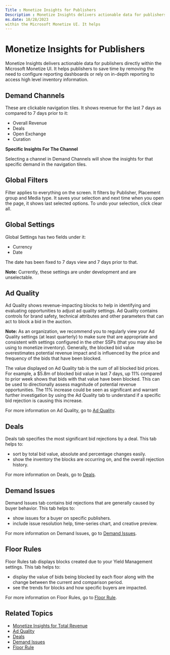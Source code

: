 ```yaml
---
Title : Monetize Insights for Publishers
Description : Monetize Insights delivers actionable data for publishers directly
ms.date: 10/28/2023
within the Microsoft Monetize UI. It helps
---
```



# Monetize Insights for Publishers





Monetize Insights delivers actionable data for publishers directly
within the Microsoft Monetize UI. It helps
publishers to save time by removing the need to configure reporting
dashboards or rely on in-depth reporting to access high level inventory
information.





## Demand Channels



These are clickable navigation tiles. It shows revenue for the last 7
days as compared to 7 days prior to it:

- Overall Revenue
- Deals
- Open Exchange
- Curation



**Specific Insights For The Channel**

Selecting a channel in Demand
Channels will show the insights for that specific demand in the
navigation tiles.





## Global Filters

Filter applies to everything on the screen. It filters by
Publisher,
Placement group and
Media type. It saves your
selection and next time when you open the page, it shows last selected
options. To undo your selection, click clear all.





## Global Settings

Global Settings has two fields under it:

- Currency
- Date

The date has been fixed to 7 days view and 7 days prior to that.



<b>Note:</b> Currently, these settings are
under development and are unselectable.







## Ad Quality

Ad Quality shows revenue-impacting
blocks to help in identifying and evaluating opportunities to adjust ad
quality settings. Ad Quality
contains controls for brand safety, technical attributes and other
parameters that can act to block a bid in the auction.





<b>Note:</b> As an organization, we recommend
you to regularly view your Ad Quality settings (at least quarterly) to
make sure that are appropriate and consistent with settings configured
in the other SSPs (that you may also be using to monetize inventory).
Generally, the blocked bid value overestimates potential revenue impact
and is influenced by the price and frequency of the bids that have been
blocked.





The value displayed on Ad Quality
tab is the sum of all blocked bid prices. For example, a $5.8m of
blocked bid value in last 7 days, up 11% compared to prior week shows
that bids with that value have been blocked. This can be used to
directionally assess magnitude of potential revenue opportunities. The
11% increase could be seen as significant and warrant further
investigation by using the Ad Quality tab to understand if a specific
bid rejection is causing this increase.

For more information on Ad
Quality, go to
<a href="monetize-insights-ad-quality.md" class="xref">Ad Quality</a>.





## Deals

Deals tab specifies the most
significant bid rejections by a deal. This tab helps to:

- sort by total bid value, absolute and percentage changes easily.
- show the inventory the blocks are occurring on, and the overall
  rejection history.

For more information on Deals, go
to <a href="monetize-insights-deals.md" class="xref">Deals</a>.





## Demand Issues



Demand Issues tab contains bid
rejections that are generally caused by buyer behavior. This tab helps
to:

- show issues for a buyer on specific publishers.
- include issue resolution help, time-series chart, and creative
  preview.

For more information on Demand
Issues, go to
<a href="monetize-insights-demand-issues.md" class="xref">Demand
Issues</a>.







## Floor Rules



Floor Rules tab displays blocks
created due to your Yield Management settings. This tab helps to:

- display the value of bids being blocked by each floor along with the
  change between the current and comparison period.
- see the trends for blocks and how specific buyers are impacted.

For more information on Floor
Rules, go to
<a href="monetize-insights-floor-rules.md" class="xref">Floor Rule</a>.







## Related Topics

- <a href="monetize-insights-total-revenue.md" class="xref">Monetize
  Insights for Total Revenue</a>
- <a href="monetize-insights-ad-quality.md" class="xref">Ad Quality</a>
- <a href="monetize-insights-deals.md" class="xref">Deals</a>
- <a href="monetize-insights-demand-issues.md" class="xref">Demand
  Issues</a>
- <a href="monetize-insights-floor-rules.md" class="xref">Floor Rule</a>






